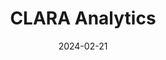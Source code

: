 ---  
layout: startup_page  
title: "CLARA Analytics"  
id: "claraanalytics.com"  
permalink: "/claraanalyticsclaraanalytics.com02212024/"  
website: "https://www.claraanalytics.com/"  
funding_round: ""  
funding_amount: ""  
investors: "Nationwide Ventures"  
about: "CLARA Analytics is a leading AI-as-a-service provider that uses AI to improve casualty claims outcomes for insurance companies. Its platform analyzes data to provide insights for claims associates, helping reduce costs and optimize outcomes. CLARA uses predictive AI, generative AI, and large language models for this purpose."  
markets: "Insurtech, AI, Analytics, Fintech, Software, Machine Learning, Business/Productivity Software, Other Financial Services, Other Insurance"  
hq: "Sunnyvale, California, United States"  
founded_year: "2017"  
linkedin: "https://www.linkedin.com/company/clara-analytics/"  
twitter: "https://twitter.com/claraanalytics"  
instagram: ""  
facebook: "https://www.facebook.com/clara-analytics-579619742222804"  
crunchbase: "https://www.crunchbase.com/organization/clara-analytics"  
pitchbook: "https://pitchbook.com/profiles/company/221641-30"  

date_display: "21-Feb-2024"  
date: "2024-02-21"

# SEO Optimization  
meta_title: "CLARA Analytics"  
meta_description: "CLARA Analytics, CLARA Analytics is a leading AI-as-a-service provider that uses AI to improve casualty claims outcomes for insurance companies. Its platform analyzes ..."  
meta_keywords: "CLARA Analytics, Insurtech, AI, Analytics, Fintech, Software, Machine Learning, Business/Productivity Software, Other Financial Services, Other Insurance,  funding"  
canonical_url: "https://startup.projectstartups.com/claraanalyticsclaraanalytics.com02212024/"  
---